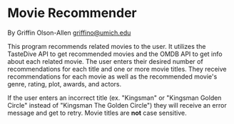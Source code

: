 Movie Recommender
=====================

By Griffin Olson-Allen <griffino@umich.edu>

This program recommends related movies to the user. It utilizes the TasteDive API to get recommended movies and the OMDB API to get info about each related movie. The user enters their desired number of recommendations for each title and one or more movie titles. They receive recommendations for each movie as well as the recommended movie's genre, rating, plot, awards, and actors. 

If the user enters an incorrect title (ex. "Kingsman" or "Kingsman Golden Circle" instead of "Kingsman The Golden Circle") they will receive an error message and get to retry. Movie titles are **not** case sensitive. 